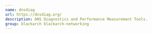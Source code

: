 ```yaml
---
name: dnsdiag
url: https://dnsdiag.org/
description: DNS Diagnostics and Performance Measurement Tools.
group: blackarch blackarch-networking
---
```

